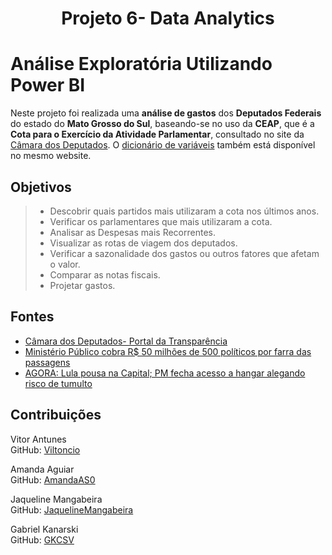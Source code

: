 <h1 align="center">Projeto 6- Data Analytics</h1>

# Análise Exploratória Utilizando Power BI
Neste projeto foi realizada uma **análise de gastos** dos **Deputados Federais** do estado do **Mato Grosso do Sul**, baseando-se no uso da **CEAP**, que é a **Cota para o Exercício da Atividade Parlamentar**, consultado no site da [Câmara dos Deputados](https://www2.camara.leg.br/transparencia/cota-para-exercicio-da-atividade-parlamentar/dados-abertos-cota-parlamentar). O [dicionário de variáveis](https://www2.camara.leg.br/transparencia/cota-para-exercicio-da-atividade-parlamentar/explicacoes-sobre-o-formato-dos-arquivos-xml) também está disponível no mesmo website.

## Objetivos
> * Descobrir quais partidos mais utilizaram a cota nos últimos anos.
> * Verificar os parlamentares que mais utilizaram a cota.
> * Analisar as Despesas mais Recorrentes.
> * Visualizar as rotas de viagem dos deputados.
> * Verificar a sazonalidade dos gastos ou outros fatores que afetam o valor.
> * Comparar as notas fiscais.
> * Projetar gastos.

## Fontes
* [Câmara dos Deputados- Portal da Transparência](https://www.camara.leg.br/transparencia/)
* [Ministério Público cobra R$ 50 milhões de 500 políticos por farra das passagens](https://congressoemfoco.uol.com.br/projeto-bula/reportagem/ministerio-publico-cobra-r-50-milhoes-de-500-politicos-por-uso-de-passagens-da-camara/)
* [AGORA: Lula pousa na Capital; PM fecha acesso a hangar alegando risco de tumulto](https://midiamax.uol.com.br/policia/2014/agora-lula-pousa-na-capital-pm-fecha-acesso-a-hangar-alegando-risco-de-tumulto/)

## Contribuições
<p align="left">
    Vitor Antunes <br>
    GitHub: <a href="https://github.com/Viltoncio">Viltoncio</a>
</p>
 
<p align="left">
    Amanda Aguiar <br>
    GitHub: <a href="https://github.com/AmandaAS0">AmandaAS0</a>
</p>
 
<p align="left">
    Jaqueline Mangabeira <br>
    GitHub: <a href="https://github.com/JaquelineMangabeira">JaquelineMangabeira</a>
</p>
 
<p align="left">
    Gabriel Kanarski <br>
    GitHub: <a href="https://github.com/GKCSV">GKCSV</a>
</p>




